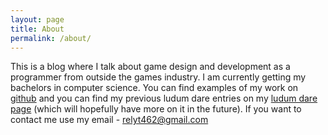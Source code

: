 ```yaml
---
layout: page
title: About
permalink: /about/
---
```


This is a blog where I talk about game design and development as a programmer from outside the games industry. I am currently getting my bachelors in computer science.
You can find examples of my work on [github](https://github.com/relyt462/) and you can find my previous ludum dare entries on my [ludum dare page](http://ludumdare.com/compo/author/relyt462/) (which will hopefully have more on it in the future).
If you want to contact me use my email - relyt462@gmail.com

